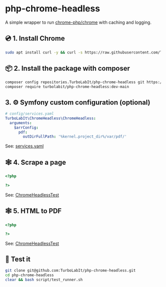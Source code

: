 # php-chrome-headless
A simple wrapper to run [chrome-php/chrome](https://github.com/chrome-php/chrome) with caching and logging.


## 💿 1. Install Chrome

````bash
sudo apt install curl -y && curl -s https://raw.githubusercontent.com/TurboLabIt/webstackup/master/script/chrome/install.sh?$(date +%s) | sudo bash

````


## 📦 2. Install the package with composer

````bash
composer config repositories.TurboLabIt/php-chrome-headless git https://github.com/TurboLabIt/php-chrome-headless.git
composer require turbolabit/php-chrome-headless:dev-main

````


## 3. ⚙️ Symfony custom configuration (optional)

````yaml
# config/services.yaml
TurboLabIt\ChromeHeadless\ChromeHeadless:
  arguments:
    $arrConfig:
      pdf:
        outDirFullPath: '%kernel.project_dir%/var/pdf/'

````

See: [services.yaml](https://github.com/TurboLabIt/php-chrome-headless/blob/main/src/Resources/config/services.yaml)


## 🕸 4. Scrape a page

````php
<?php
 
?>
````

See: [ChromeHeadlessTest](https://github.com/TurboLabIt/php-chrome-headless/blob/main/tests/ChromeHeadlessTest.php#L33)


## 🕸 5. HTML to PDF

````php
<?php
 
?>
````

See: [ChromeHeadlessTest](https://github.com/TurboLabIt/php-chrome-headless/blob/main/tests/ChromeHeadlessTest.php#L52)


## 🧪 Test it

````bash
git clone git@github.com:TurboLabIt/php-chrome-headless.git
cd php-chrome-headless
clear && bash script/test_runner.sh

````
